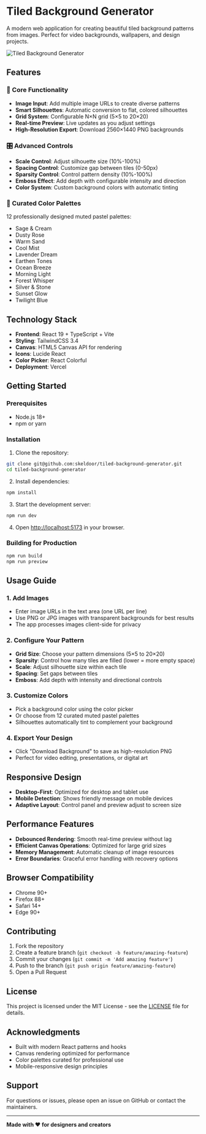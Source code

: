 # Tiled Background Generator

A modern web application for creating beautiful tiled background patterns from images. Perfect for video backgrounds, wallpapers, and design projects.

![Tiled Background Generator](https://via.placeholder.com/800x400/6366f1/ffffff?text=Tiled+Background+Generator)

## Features

### 🎨 Core Functionality
- **Image Input**: Add multiple image URLs to create diverse patterns
- **Smart Silhouettes**: Automatic conversion to flat, colored silhouettes
- **Grid System**: Configurable N×N grid (5×5 to 20×20)
- **Real-time Preview**: Live updates as you adjust settings
- **High-Resolution Export**: Download 2560×1440 PNG backgrounds

### 🎛️ Advanced Controls
- **Scale Control**: Adjust silhouette size (10%-100%)
- **Spacing Control**: Customize gap between tiles (0-50px)
- **Sparsity Control**: Control pattern density (10%-100%)
- **Emboss Effect**: Add depth with configurable intensity and direction
- **Color System**: Custom background colors with automatic tinting

### 🎨 Curated Color Palettes
12 professionally designed muted pastel palettes:
- Sage & Cream
- Dusty Rose
- Warm Sand
- Cool Mist
- Lavender Dream
- Earthen Tones
- Ocean Breeze
- Morning Light
- Forest Whisper
- Silver & Stone
- Sunset Glow
- Twilight Blue

## Technology Stack

- **Frontend**: React 19 + TypeScript + Vite
- **Styling**: TailwindCSS 3.4
- **Canvas**: HTML5 Canvas API for rendering
- **Icons**: Lucide React
- **Color Picker**: React Colorful
- **Deployment**: Vercel

## Getting Started

### Prerequisites
- Node.js 18+
- npm or yarn

### Installation

1. Clone the repository:
```bash
git clone git@github.com:skeldoor/tiled-background-generator.git
cd tiled-background-generator
```

2. Install dependencies:
```bash
npm install
```

3. Start the development server:
```bash
npm run dev
```

4. Open [http://localhost:5173](http://localhost:5173) in your browser.

### Building for Production

```bash
npm run build
npm run preview
```

## Usage Guide

### 1. Add Images
- Enter image URLs in the text area (one URL per line)
- Use PNG or JPG images with transparent backgrounds for best results
- The app processes images client-side for privacy

### 2. Configure Your Pattern
- **Grid Size**: Choose your pattern dimensions (5×5 to 20×20)
- **Sparsity**: Control how many tiles are filled (lower = more empty space)
- **Scale**: Adjust silhouette size within each tile
- **Spacing**: Set gaps between tiles
- **Emboss**: Add depth with intensity and directional controls

### 3. Customize Colors
- Pick a background color using the color picker
- Or choose from 12 curated muted pastel palettes
- Silhouettes automatically tint to complement your background

### 4. Export Your Design
- Click "Download Background" to save as high-resolution PNG
- Perfect for video editing, presentations, or digital art

## Responsive Design

- **Desktop-First**: Optimized for desktop and tablet use
- **Mobile Detection**: Shows friendly message on mobile devices
- **Adaptive Layout**: Control panel and preview adjust to screen size

## Performance Features

- **Debounced Rendering**: Smooth real-time preview without lag
- **Efficient Canvas Operations**: Optimized for large grid sizes
- **Memory Management**: Automatic cleanup of image resources
- **Error Boundaries**: Graceful error handling with recovery options

## Browser Compatibility

- Chrome 90+
- Firefox 88+
- Safari 14+
- Edge 90+

## Contributing

1. Fork the repository
2. Create a feature branch (`git checkout -b feature/amazing-feature`)
3. Commit your changes (`git commit -m 'Add amazing feature'`)
4. Push to the branch (`git push origin feature/amazing-feature`)
5. Open a Pull Request

## License

This project is licensed under the MIT License - see the [LICENSE](LICENSE) file for details.

## Acknowledgments

- Built with modern React patterns and hooks
- Canvas rendering optimized for performance
- Color palettes curated for professional use
- Mobile-responsive design principles

## Support

For questions or issues, please open an issue on GitHub or contact the maintainers.

---

**Made with ❤️ for designers and creators**
